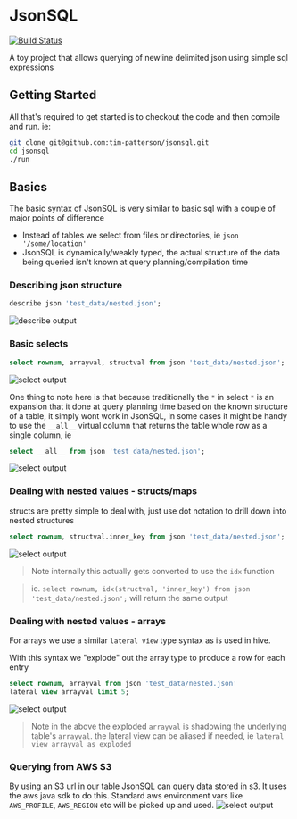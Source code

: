 # JsonSQL
[![Build Status](https://travis-ci.org/tim-patterson/jsonsql.svg?branch=master)](https://travis-ci.org/tim-patterson/jsonsql)

A toy project that allows querying of newline delimited json using simple sql expressions

## Getting Started
All that's required to get started is to checkout the code and then compile and run. ie:
```sh
git clone git@github.com:tim-patterson/jsonsql.git
cd jsonsql
./run
```

## Basics
The basic syntax of JsonSQL is very similar to basic sql with a couple of major points of difference
* Instead of tables we select from files or directories, ie `json '/some/location'`
* JsonSQL is dynamically/weakly typed, the actual structure of the data being queried isn't known at query planning/compilation time

### Describing json structure
```sql
describe json 'test_data/nested.json';
```
![describe output](https://github.com/tim-patterson/jsonsql/raw/master/docs/describe.png)

### Basic selects
```sql
select rownum, arrayval, structval from json 'test_data/nested.json';
```
![select output](https://github.com/tim-patterson/jsonsql/raw/master/docs/select-basic.png)

One thing to note here is that because traditionally the `*` in select `*` is an expansion that it done at query
planning time based on the known structure of a table, it simply wont work in JsonSQL, in
some cases it might be handy to use the `__all__` virtual column that returns the table whole row as a single column, ie

```sql
select __all__ from json 'test_data/nested.json';
```
![select output](https://github.com/tim-patterson/jsonsql/raw/master/docs/select-all.png)

### Dealing with nested values - structs/maps
structs are pretty simple to deal with, just use dot notation to drill down into nested structures
```sql
select rownum, structval.inner_key from json 'test_data/nested.json';
```
![select output](https://github.com/tim-patterson/jsonsql/raw/master/docs/select-struct.png)
> Note internally this actually gets converted to use the `idx` function

> ie. `select rownum, idx(structval, 'inner_key') from json 'test_data/nested.json';` will return the same output

### Dealing with nested values - arrays
For arrays we use a similar `lateral view` type syntax as is used in hive.

With this syntax we "explode" out the array type to produce a row for each entry
```sql
select rownum, arrayval from json 'test_data/nested.json'
lateral view arrayval limit 5;
```
![select output](https://github.com/tim-patterson/jsonsql/raw/master/docs/select-array.png)
> Note in the above the exploded `arrayval` is shadowing the underlying table's `arrayval`.
> the lateral view can be aliased if needed, ie `lateral view arrayval as exploded`

### Querying from AWS S3
By using an S3 url in our table JsonSQL can query data stored in s3.  It uses the aws java sdk to do this.
Standard aws environment vars like `AWS_PROFILE`, `AWS_REGION` etc will be picked up and used.
![select output](https://github.com/tim-patterson/jsonsql/raw/master/docs/select-s3.png)

